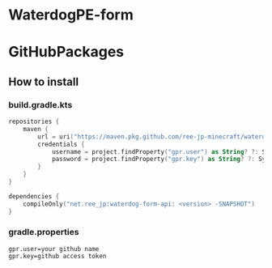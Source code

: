 # WaterdogPE-form

# GitHubPackages

## How to install

### build.gradle.kts

```kotlin
repositories {
    maven {
        url = uri("https://maven.pkg.github.com/ree-jp-minecraft/waterdogpe-form")
        credentials {
            username = project.findProperty("gpr.user") as String? ?: System.getenv("GITHUB_ACTOR")
            password = project.findProperty("gpr.key") as String? ?: System.getenv("GITHUB_TOKEN")
        }
    }
}

dependencies {
    compileOnly("net.ree_jp:waterdog-form-api: <version> -SNAPSHOT")
}
```

### gradle.properties

```
gpr.user=your github name
gpr.key=github access token
```
